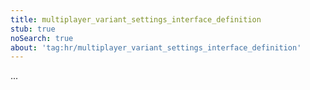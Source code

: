 ```yaml
---
title: multiplayer_variant_settings_interface_definition
stub: true
noSearch: true
about: 'tag:hr/multiplayer_variant_settings_interface_definition'
---
```

  ...
